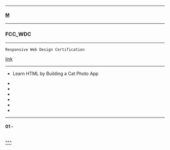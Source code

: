 
---

#### [M](https://github.com/ttltrk/TTT/blob/master/menu.md)

---

### FCC_WDC

---

```
Responsive Web Design Certification
```

[link](https://www.freecodecamp.org/learn/2022/responsive-web-design/)

---

- Learn HTML by Building a Cat Photo App 

* []()
* []()
* []()
* []()
* []()
* []()


---

#### 01 -

```html

```

[^^^](#FCC_WDC)
